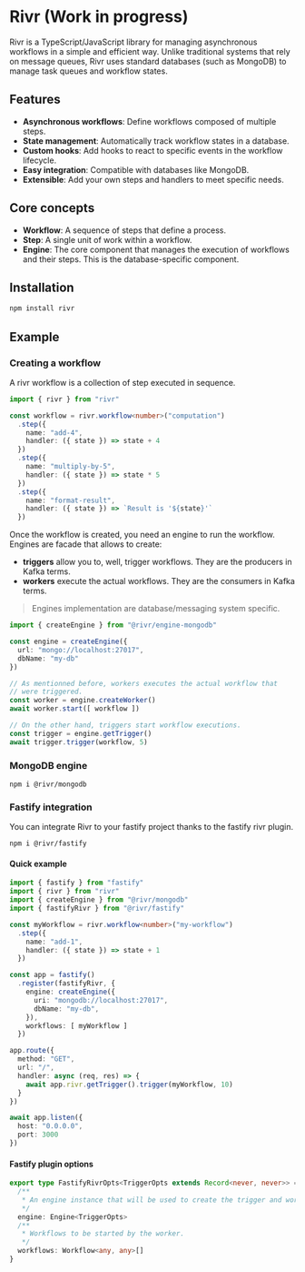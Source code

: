 # Rivr (Work in progress)

Rivr is a TypeScript/JavaScript library for managing asynchronous workflows in a simple and efficient way. Unlike traditional systems that rely on message queues, Rivr uses standard databases (such as MongoDB) to manage task queues and workflow states.

## Features

- **Asynchronous workflows**: Define workflows composed of multiple steps.
- **State management**: Automatically track workflow states in a database.
- **Custom hooks**: Add hooks to react to specific events in the workflow lifecycle.
- **Easy integration**: Compatible with databases like MongoDB.
- **Extensible**: Add your own steps and handlers to meet specific needs.

## Core concepts

- **Workflow**: A sequence of steps that define a process.
- **Step**: A single unit of work within a workflow.
- **Engine**: The core component that manages the execution of workflows and their steps. This is the database-specific component.

## Installation

```bash
npm install rivr
```

## Example

### Creating a workflow

A rivr workflow is a collection of step executed in sequence.

```typescript
import { rivr } from "rivr"

const workflow = rivr.workflow<number>("computation")
  .step({
    name: "add-4",
    handler: ({ state }) => state + 4
  })
  .step({
    name: "multiply-by-5",
    handler: ({ state }) => state * 5
  })
  .step({
    name: "format-result",
    handler: ({ state }) => `Result is '${state}'`
  })
```

Once the workflow is created, you need an engine to run the workflow.
Engines are facade that allows to create:
- **triggers** allow you to, well, trigger workflows. They are the producers in Kafka terms.
- **workers** execute the actual workflows. They are the consumers in Kafka terms.

> Engines implementation are database/messaging system specific.

```typescript
import { createEngine } from "@rivr/engine-mongodb"

const engine = createEngine({
  url: "mongo://localhost:27017",
  dbName: "my-db"
})

// As mentionned before, workers executes the actual workflow that 
// were triggered.
const worker = engine.createWorker()
await worker.start([ workflow ])

// On the other hand, triggers start workflow executions.
const trigger = engine.getTrigger()
await trigger.trigger(workflow, 5)
```

### MongoDB engine

```shell
npm i @rivr/mongodb
```

### Fastify integration

You can integrate Rivr to your fastify project thanks to the fastify rivr plugin.

```shell
npm i @rivr/fastify
```

#### Quick example

```typescript
import { fastify } from "fastify"
import { rivr } from "rivr"
import { createEngine } from "@rivr/mongodb"
import { fastifyRivr } from "@rivr/fastify"

const myWorkflow = rivr.workflow<number>("my-workflow")
  .step({
    name: "add-1",
    handler: ({ state }) => state + 1
  })

const app = fastify()
  .register(fastifyRivr, {
    engine: createEngine({
      uri: "mongodb://localhost:27017",
      dbName: "my-db",
    }),
    workflows: [ myWorkflow ]
  })

app.route({
  method: "GET",
  url: "/",
  handler: async (req, res) => {
    await app.rivr.getTrigger().trigger(myWorkflow, 10)
  }
})

await app.listen({
  host: "0.0.0.0",
  port: 3000
})
```

#### Fastify plugin options

```typescript
export type FastifyRivrOpts<TriggerOpts extends Record<never, never>> = {
  /**
   * An engine instance that will be used to create the trigger and worker.
   */
  engine: Engine<TriggerOpts>
  /**
   * Workflows to be started by the worker.
   */
  workflows: Workflow<any, any>[]
}
```


